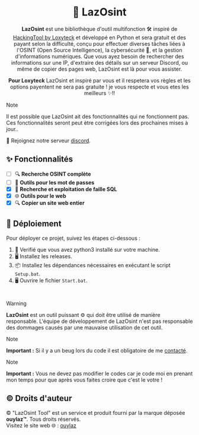 <div align=center>
  
# 🚀 LazOsint

**LazOsint** est une bibliothèque d'outil multifonction 🛠️ inspiré de [HackingTool by Loxyteck](https://github.com/loxyteck/RedTiger-Tools) et développé en Python et sera gratuit et des payant selon la difficulté, conçu pour effectuer diverses tâches liées à l'OSINT (Open Source Intelligence), la cybersécurité 🔐, et la gestion d'informations numériques. Que vous ayez besoin de rechercher des informations sur une IP, d'extraire des détails sur un serveur Discord, ou même de copier des pages web, LazOsint est là pour vous assister.

**Pour Loxyteck** LazOsint et inspiré par vous et il respetera vos règles et les options payentent ne sera pas gratuite ! je vous respecte et vous etes les meilleurs ✨!!

</div>

> [!NOTE]
> Il est possible que LazOsint ait des fonctionnalités qui ne fonctionnent pas. Ces fonctionnalités seront peut ètre corrigées lors des prochaines mises à jour..

💬 Rejoignez notre serveur [discord](https://discord.gg/gbYyWgYp3g).

## ✨ Fonctionnalités

- [ ] 🔍 **Recherche OSINT complète**
- [ ] 🔐 **Outils pour les mot de passes**
- [x] 🔑 **Recherche et exploitation de faille SQL**
- [x] 🌐 **Outils pour le web**
- [x] 🔍 **Copier un site web entier**

## 🚀 Déploiement

Pour déployer ce projet, suivez les étapes ci-dessous :

1. 🐍 Verifié que vous avez python3 installé sur votre machine. 
2. 🖥️ Installez les releases.
3. 📦 Installez les dépendances nécessaires en exécutant le script `Setup.bat`.
4. 🖥️ Ouvrire le fichier `Start.bat`.

#
> [!WARNING]
> **LazOsint** est un outil puissant ⚙️ qui doit être utilisé de manière responsable. L'équipe de développement de LazOsint n'est pas responsable des dommages causés par une mauvaise utilisation de cet outil.

> [!NOTE]
> **Important :** Si il y a un beug lors du code il est obligatoire de me [contacté](mailto:lmacorpoff@gmail.com).

>[!NOTE]
>**Important :** Vous ne devez pas modifier le codes car je code moi en prenant mon temps pour que après vous faites croire que c'est le votre !  

##  ©️ Droits d'auteur

© "LazOsint Tool" est un service et produit fourni par la marque déposée **ouylaz™**. Tous droits réservés.  
Visitez le site web 🌐 : [ouylaz](https://guns.lol/ouylazoff)
